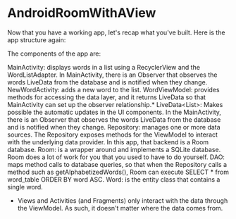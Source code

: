 # AndroidRoomWithAView

Now that you have a working app, let's recap what you've built. Here is the app structure again:



The components of the app are:

MainActivity: displays words in a list using a RecyclerView and the WordListAdapter. In MainActivity, there is an Observer that observes the words LiveData from the database and is notified when they change.
NewWordActivity: adds a new word to the list.
WordViewModel: provides methods for accessing the data layer, and it returns LiveData so that MainActivity can set up the observer relationship.*
LiveData<List<Word>>: Makes possible the automatic updates in the UI components. In the MainActivity, there is an Observer that observes the words LiveData from the database and is notified when they change.
Repository: manages one or more data sources. The Repository exposes methods for the ViewModel to interact with the underlying data provider. In this app, that backend is a Room database.
Room: is a wrapper around and implements a SQLite database. Room does a lot of work for you that you used to have to do yourself.
DAO: maps method calls to database queries, so that when the Repository calls a method such as getAlphabetizedWords(), Room can execute SELECT * from word_table ORDER BY word ASC.
Word: is the entity class that contains a single word.
* Views and Activities (and Fragments) only interact with the data through the ViewModel. As such, it doesn't matter where the data comes from.

